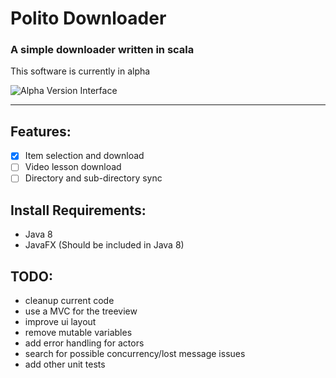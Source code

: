 # Polito Downloader

### A simple downloader written in scala

This software is currently in alpha  


![Alpha Version Interface](https://lh4.googleusercontent.com/-PnQmAonk26w/U-QxoAUS6TI/AAAAAAAAAvo/nnTy-jnuNDc/w822-h503-no/polito-downloader-alpha.png)


---

## Features:

- [x] Item selection and download
- [ ] Video lesson download
- [ ] Directory and sub-directory sync

## Install Requirements:

* Java 8
* JavaFX (Should be included in Java 8)

## TODO:

* cleanup current code
* use a MVC for the treeview
* improve ui layout
* remove mutable variables
* add error handling for actors
* search for possible concurrency/lost message  issues
* add other unit tests


